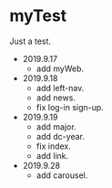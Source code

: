 # myTest

Just a test.

-   2019.9.17
    -   add myWeb.
-   2019.9.18
    -   add left-nav.
    -   add news.
    -   fix log-in sign-up.
-   2019.9.19
    -   add major.
    -   add dc-year.
    -   fix index.
    -   add link.
-   2019.9.28
    -   add carousel.

